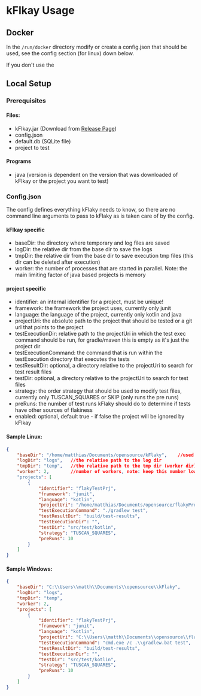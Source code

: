 # kFlkay Usage

## Docker

In the `/run/docker` directory modify or create a config.json that should be used, see the config section (for linux)
down below.

If you don't use the 

## Local Setup

### Prerequisites

#### Files:

- kFlkay.jar    (Download from [Release Page](https://github.com/12rcu/kFlaky/releases))
- config.json
- default.db    (SQLite file)
- project to test

#### Programs

- java (version is dependent on the version that was downloaded of kFlkay or the project you want to test)

### Config.json

The config defines everything kFlaky needs to know, so there are no command line arguments to pass to kFlaky as
is taken care of by the config.

#### kFlkay specific

- baseDir: the directory where temporary and log files are saved
- logDir: the relative dir from the base dir to save the logs
- tmpDir: the relative dir from the base dir to save execution tmp files (this dir can be deleted after execution)
- worker: the number of processes that are started in parallel. Note: the main limiting factor of java based projects is memory

#### project specific

- identifier: an internal identifier for a project, must be unique!
- framework: the framework the project uses, currently only junit
- language: the language of the project, currently only kotlin and java
- projectUri: the absolute path to the project that should be tested or a git url that points to the project
- testExecutionDir: relative path to the projectUri in which the test exec command should be run, for gradle/maven this is empty as it's just the project dir
- testExecutionCommand: the command that is run within the testExecution directory that executes the tests
- testResultDir: optional, a directory relative to the projectUri to search for test result files
- testDir: optional, a directory relative to the projectUri to search for test files
- strategy: the order strategy that should be used to modify test files, currently only TUSCAN_SQUARES or SKIP (only runs the pre runs)
- preRuns: the number of test runs kFlaky should do to determine if tests have other sources of flakiness
- enabled: optional, default true - if false the project will be ignored by kFlkay


#### Sample Linux:

```json
{
    "baseDir": "/home/matthias/Documents/opensource/kFlaky",    //used as base dir for log dir and temp dir
    "logDir": "logs",   //the relative path to the log dir
    "tmpDir": "temp",   //the relative path to the tmp dir (worker dir)
    "worker": 2,        //number of workers, note: keep this number low as the main resource that is used for java projects is memory and not CPU
    "projects": [
        {
            "identifier": "flakyTestPrj",                                                           //identifier for the databse
            "framework": "junit",                                                                   //framework currently only jUnit is supported
            "language": "kotlin",                                                                   //language, java and kotlin is supported
            "projectUri": "/home/matthias/Documents/opensource/flakyProjects/FlakyTestProject",    //the absolute path to the project
            "testExecutionCommand": "./gradlew test",                                               //command to execute tests
            "testResultDir": "build/test-results",                                                  //the test reulsts dir (can be empty, seaching for these files happens then in the entiere project)
            "testExecutionDir": "",                                                                 //for gradle this is just the project root dir
            "testDir": "src/test/kotlin",                                                           //if empty will search in entiere project
            "strategy": "TUSCAN_SQUARES",                                                           //test order strategy (currently only TUSCAN_SQUARES)
            "preRuns": 10                                                                           //runs to determin if a test is flaky but not OD flaky
        }
    ]
}
```

#### Sample Windows:

```json
{
    "baseDir": "C:\\Users\\matth\\Documents\\opensource\\kFlaky",
    "logDir": "logs",
    "tmpDir": "temp",
    "worker": 2,
    "projects": [
        {
            "identifier": "flakyTestPrj",
            "framework": "junit",
            "language": "kotlin",
            "projectUri": "C:\\Users\\matth\\Documents\\opensource\\flakyTest",
            "testExecutionCommand": "cmd.exe /c .\\gradlew.bat test",
            "testResultDir": "build/test-results",
            "testExecutionDir": "",
            "testDir": "src/test/kotlin",
            "strategy": "TUSCAN_SQUARES",
            "preRuns": 10
        }
    ]
}
```